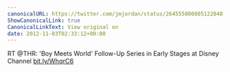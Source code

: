 ```yaml
---
canonicalURL: https://twitter.com/jmjordan/status/264555800805122048
ShowCanonicalLink: true
CanonicalLinkText: View original on
date: 2012-11-03T02:33:12+00:00
---
```

RT @THR: 'Boy Meets World' Follow-Up Series in Early Stages at Disney Channel [bit.ly/WhqrC6](http://bit.ly/WhqrC6)